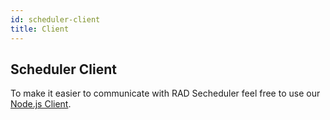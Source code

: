```yaml
---
id: scheduler-client
title: Client
---
```


## Scheduler Client

To make it easier to communicate with RAD Secheduler feel free to use our [Node.js Client](https://github.com/TheSoftwareHouse/rad-modules-tools/tree/master/packages/scheduler-client).
